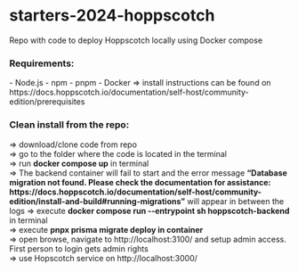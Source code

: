 # starters-2024-hoppscotch
Repo with code to deploy Hoppscotch locally using Docker compose


<h3>Requirements:</h3>
- Node.js
- npm
- pnpm
- Docker
=> install instructions can be found on https://docs.hoppscotch.io/documentation/self-host/community-edition/prerequisites

<h3>Clean install from the repo:</h3>
=> download/clone code from repo<br>
=> go to the folder where the code is located in the terminal<br>
=> run <strong>docker compose up</strong> in terminal<br>
=> The backend container will fail to start and the error message <strong>“Database migration not found. Please check the documentation for assistance: https://docs.hoppscotch.io/documentation/self-host/community-edition/install-and-build#running-migrations”</strong> will appear in between the logs
=> execute <strong>docker compose run --entrypoint sh hoppscotch-backend</strong> in terminal<br>
=> execute <strong>pnpx prisma migrate deploy in container</strong><br>
=> open browse, navigate to http://localhost:3100/ and setup admin access. First person to login gets admin rights<br>
=> use Hopscotch service on http://localhost:3000/<br>
